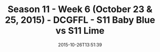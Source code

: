 ---
title: Season 11 - Week 6 (October 23 & 25, 2015) - DCGFFL - S11 Baby Blue vs S11
  Lime
teams-score:
- team: _teams/s11-baby-blue.md
  score: 40
- team: _teams/s11-lime.md
  score: 28
mvp: Bobbie (Baby Blue), Jayme Fugelstein (Lime)
game-ball: ''
sportsperson: ''
season: 11
week: 6
date: '2015-10-26T13:51:39'
pageid: season-11-week-6-931-vs-928
---